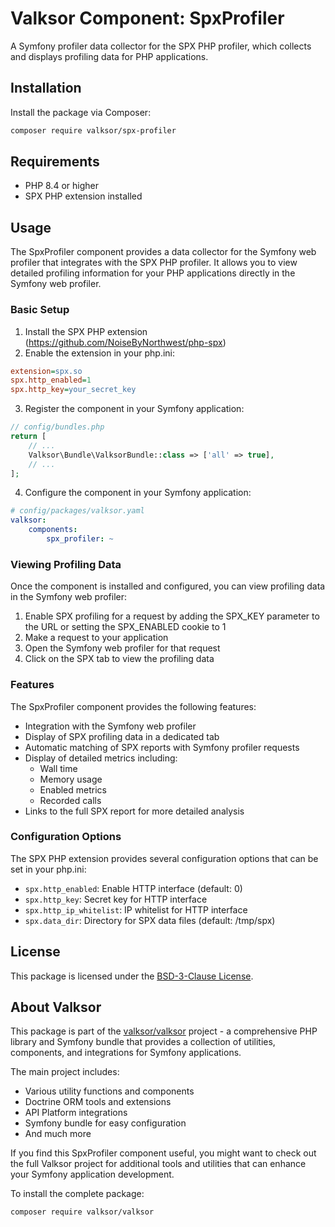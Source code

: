 # Valksor Component: SpxProfiler

A Symfony profiler data collector for the SPX PHP profiler, which collects and displays profiling data for PHP applications.

## Installation

Install the package via Composer:

```bash
composer require valksor/spx-profiler
```

## Requirements

- PHP 8.4 or higher
- SPX PHP extension installed

## Usage

The SpxProfiler component provides a data collector for the Symfony web profiler that integrates with the SPX PHP profiler. It allows you to view detailed profiling information for your PHP applications directly in the Symfony web profiler.

### Basic Setup

1. Install the SPX PHP extension (https://github.com/NoiseByNorthwest/php-spx)
2. Enable the extension in your php.ini:

```ini
extension=spx.so
spx.http_enabled=1
spx.http_key=your_secret_key
```

3. Register the component in your Symfony application:

```php
// config/bundles.php
return [
    // ...
    Valksor\Bundle\ValksorBundle::class => ['all' => true],
    // ...
];
```

4. Configure the component in your Symfony application:

```yaml
# config/packages/valksor.yaml
valksor:
    components:
        spx_profiler: ~
```

### Viewing Profiling Data

Once the component is installed and configured, you can view profiling data in the Symfony web profiler:

1. Enable SPX profiling for a request by adding the SPX_KEY parameter to the URL or setting the SPX_ENABLED cookie to 1
2. Make a request to your application
3. Open the Symfony web profiler for that request
4. Click on the SPX tab to view the profiling data

### Features

The SpxProfiler component provides the following features:

- Integration with the Symfony web profiler
- Display of SPX profiling data in a dedicated tab
- Automatic matching of SPX reports with Symfony profiler requests
- Display of detailed metrics including:
  - Wall time
  - Memory usage
  - Enabled metrics
  - Recorded calls
- Links to the full SPX report for more detailed analysis

### Configuration Options

The SPX PHP extension provides several configuration options that can be set in your php.ini:

- `spx.http_enabled`: Enable HTTP interface (default: 0)
- `spx.http_key`: Secret key for HTTP interface
- `spx.http_ip_whitelist`: IP whitelist for HTTP interface
- `spx.data_dir`: Directory for SPX data files (default: /tmp/spx)

## License

This package is licensed under the [BSD-3-Clause License](LICENSE).

## About Valksor

This package is part of the [valksor/valksor](https://github.com/valksor/valksor) project - a comprehensive PHP library and Symfony bundle that provides a collection of utilities, components, and integrations for Symfony applications.

The main project includes:
- Various utility functions and components
- Doctrine ORM tools and extensions
- API Platform integrations
- Symfony bundle for easy configuration
- And much more

If you find this SpxProfiler component useful, you might want to check out the full Valksor project for additional tools and utilities that can enhance your Symfony application development.

To install the complete package:

```bash
composer require valksor/valksor
```
